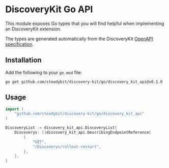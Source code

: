 # DiscoveryKit Go API

This module exposes Go types that you will find helpful when implementing an DiscoveryKit extension.

The types are generated automatically from the DiscoveryKit [OpenAPI specification](https://github.com/steadybit/discovery-kit/tree/main/openapi).

## Installation

Add the following to your `go.mod` file:

```
go get github.com/steadybit/discovery-kit/go/discovery_kit_api@v0.1.0
```

## Usage

```go
import (
	"github.com/steadybit/discovery-kit/go/discovery_kit_api"
)

DiscoveryList := discovery_kit_api.DiscoveryList{
    Discoverys: []discovery_kit_api.DescribingEndpointReference{
        {
            "GET",
            "/Discoverys/rollout-restart",
        },
    },
}
```


